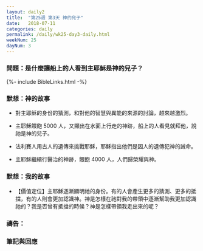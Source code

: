 ```yaml
---
layout: daily2
title:  "第25週 第3天 神的兒子"
date:   2018-07-11
categories: daily
permalink: /daily/wk25-day3-daily.html
weekNum: 25
dayNum: 3
---
```


### 問題：是什麼讓船上的人看到主耶穌是神的兒子？

{%- include BibleLinks.html -%}

### 默想：神的故事 
+ 對主耶穌的身份的猜測，和對他的智慧與異能的來源的討論，越來越激烈。

+ 主耶穌餵飽 5000 人，又顯出在水面上行走的神跡，船上的人看見就拜他，說祂是神的兒子。

+ 法利賽人用古人的遺傳來挑戰耶穌，耶穌指出他們是因人的遺傳犯神的誡命。

+ 主耶穌繼續行醫治的神跡，餵飽 4000 人，人們歸榮耀與神。

### 默想：我的故事 
+ 【價值定位】主耶穌逐漸顯明祂的身份。有的人會產生更多的猜測、更多的抵擋，有的人則會更加認識神。神是怎樣在祂對我的帶領中逐漸幫助我更加認識祂的？我是否曾有抵擋的時候？神是怎樣帶領我走出來的呢？

### 禱告：

### 筆記與回應
